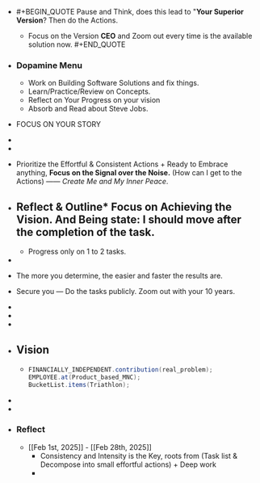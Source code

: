 - #+BEGIN_QUOTE
  Pause and Think, does this lead to "**Your Superior Version**? Then do the Actions. 
  
  - Focus on the Version **CEO** and Zoom out every time is the available solution now.
  #+END_QUOTE
- ### Dopamine Menu
	- Work on Building Software Solutions and fix things.
	- Learn/Practice/Review on Concepts.
	- Reflect on Your Progress on your vision
	- Absorb and Read about Steve Jobs.
- FOCUS ON YOUR STORY
-
-
- Prioritize the Effortful & Consistent Actions + Ready to Embrace anything, **Focus on the Signal over the Noise.** (How can I get to the Actions) —— *Create Me and My Inner Peace*.
- Reflect & Outline* Focus on Achieving the Vision. And Being state: **I should move after the completion of the task.**
	-
	- Progress only on 1 to 2 tasks.
-
- The more you determine, the easier and faster the results are.
- Secure you — Do the tasks publicly. Zoom out with your 10 years.
-
-
-
- ## Vision
	- ```java
	  FINANCIALLY_INDEPENDENT.contribution(real_problem);
	  EMPLOYEE.at(Product_based_MNC);
	  BucketList.items(Triathlon);
	  ```
-
-
- ### Reflect
	- [[Feb 1st, 2025]] - [[Feb 28th, 2025]]
		- Consistency and Intensity is the Key, roots from  (Task list & Decompose into small  effortful actions) + Deep work
		-